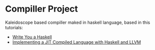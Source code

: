 # Compiller Project

Kaleidoscope based compiller maked in haskell language, based in this tutorials:
 - [Write You a Haskell](http://dev.stephendiehl.com/fun/008_extended_parser.html)
 - [Implementing a JIT Compiled Language with Haskell and LLVM](https://www.stephendiehl.com/llvm/)
